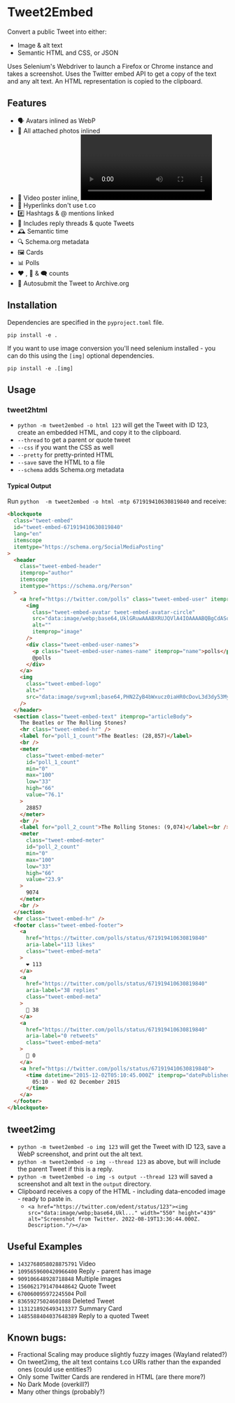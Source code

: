 # Tweet2Embed

Convert a public Tweet into either:

- Image &amp; alt text
- Semantic HTML and CSS, or JSON

Uses Selenium's Webdriver to launch a Firefox or Chrome instance and takes a screenshot. Uses the Twitter embed API to get a copy of the text and any alt text. An HTML representation is copied to the clipboard.

## Features

- 🗣 Avatars inlined as WebP
- 📸 All attached photos inlined
- 🎥 Video poster inline, <video> to original mp4
- 🔗 Hyperlinks don't use t.co
- #️⃣ Hashtags & @ mentions linked
- 🔄 Includes reply threads & quote Tweets
- 🕰 Semantic time
- 🔍 Schema.org metadata
- 🖼 Cards
- 📊 Polls
- ♥ , 🔁 & 🗨 counts
- 📖 Autosubmit the Tweet to Archive.org

## Installation

Dependencies are specified in the `pyproject.toml` file.

```
pip install -e .
```

If you want to use image conversion you'll need selenium installed - you can do this
using the `[img]` optional dependencies.

```
pip install -e .[img]
```

## Usage

### tweet2html

- `python -m tweet2embed -o html 123` will get the Tweet with ID 123, create an embedded HTML, and copy it to the clipboard.
- `--thread` to get a parent or quote tweet
- `--css` if you want the CSS as well
- `--pretty` for pretty-printed HTML
- `--save` save the HTML to a file
- `--schema` adds Schema.org metadata

#### Typical Output

Run `python  -m tweet2embed -o html -mtp 671919410630819840` and receive:

```html
<blockquote
  class="tweet-embed"
  id="tweet-embed-671919410630819840"
  lang="en"
  itemscope
  itemtype="https://schema.org/SocialMediaPosting"
>
  <header
    class="tweet-embed-header"
    itemprop="author"
    itemscope
    itemtype="https://schema.org/Person"
  >
    <a href="https://twitter.com/polls" class="tweet-embed-user" itemprop="url">
      <img
        class="tweet-embed-avatar tweet-embed-avatar-circle"
        src="data:image/webp;base64,UklGRuwAAABXRUJQVlA4IOAAAABQBgCdASowADAAPrVWpEunJSOhqrqpWOAWiWUAxQaACJBCAEB6EJ7HdwZ7m9AsQTxW+yk80gC5I/REUAD+5Ij/FsUhuZ/jfEF7U+ofYABMBkF4Sc8d827tC2qwG95CN3fVuuFS/uqP/Fwucurp8KcurrXcBQpkUCdvp40Y29kx8lP8Y45C3t4IcJPYcIDFVl5+L1M3426aJn0CIdA27KAZjABt0TDw3lgHKggxpvOpEjEgBMnQHzq9rFumwbXgCzvqgOwsseDr6msoySerlXwDZWfNYqz4k58dV2tZoAAAAA=="
        alt=""
        itemprop="image"
      />
      <div class="tweet-embed-user-names">
        <p class="tweet-embed-user-names-name" itemprop="name">polls</p>
        @polls
      </div>
    </a>
    <img
      class="tweet-embed-logo"
      alt=""
      src="data:image/svg+xml;base64,PHN2ZyB4bWxucz0iaHR0cDovL3d3dy53My5vcmcvMjAwMC9zdmciCmFyaWEtbGFiZWw9IlR3aXR0ZXIiIHJvbGU9ImltZyIKdmlld0JveD0iMCAwIDUxMiA1MTIiPjxwYXRoCmQ9Im0wIDBINTEyVjUxMkgwIgpmaWxsPSIjZmZmIi8+PHBhdGggZmlsbD0iIzFkOWJmMCIgZD0ibTQ1OCAxNDBxLTIzIDEwLTQ1IDEyIDI1LTE1IDM0LTQzLTI0IDE0LTUwIDE5YTc5IDc5IDAgMDAtMTM1IDcycS0xMDEtNy0xNjMtODNhODAgODAgMCAwMDI0IDEwNnEtMTcgMC0zNi0xMHMtMyA2MiA2NCA3OXEtMTkgNS0zNiAxczE1IDUzIDc0IDU1cS01MCA0MC0xMTcgMzNhMjI0IDIyNCAwIDAwMzQ2LTIwMHEyMy0xNiA0MC00MSIvPjwvc3ZnPg=="
    />
  </header>
  <section class="tweet-embed-text" itemprop="articleBody">
    The Beatles or The Rolling Stones?
    <hr class="tweet-embed-hr" />
    <label for="poll_1_count">The Beatles: (28,857)</label>
    <br />
    <meter
      class="tweet-embed-meter"
      id="poll_1_count"
      min="0"
      max="100"
      low="33"
      high="66"
      value="76.1"
    >
      28857
    </meter>
    <br />
    <label for="poll_2_count">The Rolling Stones: (9,074)</label><br />
    <meter
      class="tweet-embed-meter"
      id="poll_2_count"
      min="0"
      max="100"
      low="33"
      high="66"
      value="23.9"
    >
      9074
    </meter>
    <br />
  </section>
  <hr class="tweet-embed-hr" />
  <footer class="tweet-embed-footer">
    <a
      href="https://twitter.com/polls/status/671919410630819840"
      aria-label="113 likes"
      class="tweet-embed-meta"
    >
      ❤️ 113
    </a>
    <a
      href="https://twitter.com/polls/status/671919410630819840"
      aria-label="38 replies"
      class="tweet-embed-meta"
    >
      💬 38
    </a>
    <a
      href="https://twitter.com/polls/status/671919410630819840"
      aria-label="0 retweets"
      class="tweet-embed-meta"
    >
      🔁 0
    </a>
    <a href="https://twitter.com/polls/status/671919410630819840">
      <time datetime="2015-12-02T05:10:45.000Z" itemprop="datePublished">
        05:10 - Wed 02 December 2015
      </time>
    </a>
  </footer>
</blockquote>
```

## tweet2img

- `python -m tweet2embed -o img 123` will get the Tweet with ID 123, save a WebP screenshot, and print out the alt text.
- `python -m tweet2embed -o img --thread 123` as above, but will include the parent Tweet if this is a reply.
- `python -m tweet2embed -o img -s output --thread 123` will saved a screenshot and alt text in the `output` directory.
- Clipboard receives a copy of the HTML - including data-encoded image - ready to paste in.
  - `<a href="https://twitter.com/edent/status/123"><img src="data:image/webp;base64,Ukl..." width="550" height="439" alt="Screenshot from Twitter. 2022-08-19T13:36:44.000Z. Description."/></a>`

## Useful Examples

- `1432768058028875791` Video
- `1095659600420966400` Reply - parent has image
- `909106648928718848` Multiple images
- `1560621791470448642` Quote Tweet
- `670060095972245504` Poll
- `83659275024601088` Deleted Tweet
- `1131218926493413377` Summary Card
- `1485588404037648389` Reply to a quoted Tweet

## Known bugs:

- Fractional Scaling may produce slightly fuzzy images (Wayland related?)
- On tweet2img, the alt text contains t.co URls rather than the expanded ones (could use entities?)
- Only some Twitter Cards are rendered in HTML (are there more?)
- No Dark Mode (overkill?)
- Many other things (probably?)
